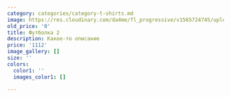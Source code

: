 ```yaml
---
category: categories/category-t-shirts.md
image: https://res.cloudinary.com/da4me/fl_progressive/v1565724745/uploads/IMG_3447_cga75u.jpg
old_price: '0'
title: Футболка 2
description: Какое-то описание
price: '1112'
image_gallery: []
size: ''
colors:
  color1: ''
  images_color1: []

---
```

